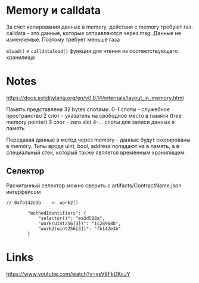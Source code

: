 # Memory и calldata

За счет копирования данных в memory, действия с memory требуют газ.
calldata - это данные, которые отправляются через msg. Данные не изменяемые. Поэтому требует меньше газа

`mload()` и `calldataload()` функции для чтения из соответствующего хранилища

# Notes

https://docs.soliditylang.org/en/v0.8.14/internals/layout_in_memory.html

Память представлена 32 bytes слотами.
0-1 слоты - служебное пространство
2 слот - указатель на свободное место в памяти (free memory pointer)
3 слот - zero slot
4-... слоты для записи данных в память

Передавая данные в метод через memory - данные будут скопированы в memory.
Типы вроде uint, bool, address попадают на в память, а в специальный стек, который также является временным хранилищем.

## Селектор
Расчитанный селектор можно сверить с artifacts/ContractName.json интерфейсом
```
// 0xfb142e3b    <- work2()

		"methodIdentifiers": {
			"selector()": "ea3d508a",
			"work(uint256[3])": "1c28968b",
			"work2(uint256[3])": "fb142e3b"
		}
```

# Links 

https://www.youtube.com/watch?v=xsV9FkDKcJY